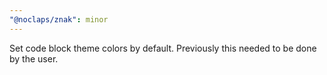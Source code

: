 ```yaml
---
"@noclaps/znak": minor
---
```


Set code block theme colors by default. Previously this needed to be done by the user.
